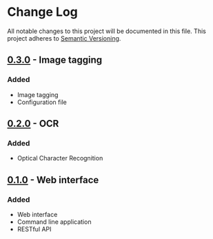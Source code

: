 # Change Log
All notable changes to this project will be documented in this file.
This project adheres to [Semantic Versioning](http://semver.org/).

## [0.3.0] - Image tagging
### Added
- Image tagging
- Configuration file

## [0.2.0] - OCR
### Added
- Optical Character Recognition

## [0.1.0] - Web interface
### Added
- Web interface
- Command line application
- RESTful API

[0.3.0]: https://bitbucket.org/bkvaluemeal/d3cryp7.py/issues/3/image-tagging
[0.2.0]: https://bitbucket.org/bkvaluemeal/d3cryp7.py/issues/2/ocr
[0.1.0]: https://bitbucket.org/bkvaluemeal/d3cryp7.py/issues/1/web-interface
